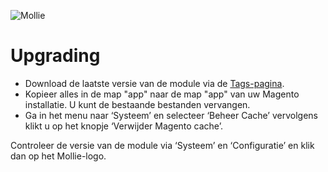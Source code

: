 ![Mollie](https://www.mollie.nl/files/Mollie-Logo-Style-Small.png)

# Upgrading #

* Download de laatste versie van de module via de [Tags-pagina](https://github.com/mollienl/Magento/tags).
* Kopieer alles in de map "app" naar de map "app" van uw Magento installatie. U kunt de bestaande bestanden vervangen.
* Ga in het menu naar ‘Systeem’ en selecteer ‘Beheer Cache’ vervolgens klikt u op het knopje ‘Verwijder Magento cache’.

Controleer de versie van de module via ‘Systeem’ en ‘Configuratie’ en klik dan op het Mollie-logo.
